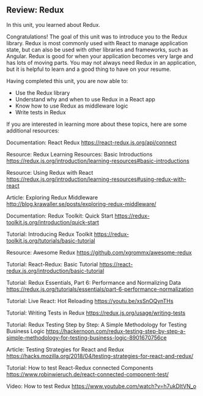 ## Review: Redux

In this unit, you learned about Redux.

Congratulations! The goal of this unit was to introduce you to the Redux library. Redux is most commonly used with React to manage application state, but can also be used with other libraries and frameworks, such as Angular. Redux is good for when your application becomes very large and has lots of moving parts. You may not always need Redux in an application, but it is helpful to learn and a good thing to have on your resume.

Having completed this unit, you are now able to:

- Use the Redux library
- Understand why and when to use Redux in a React app
- Know how to use Redux as middleware logic
- Write tests in Redux

If you are interested in learning more about these topics, here are some additional resources:

Documentation: React Redux
https://react-redux.js.org/api/connect

Resource: Redux Learning Resources: Basic Introductions
https://redux.js.org/introduction/learning-resources#basic-introductions

Resource: Using Redux with React
https://redux.js.org/introduction/learning-resources#using-redux-with-react

Article: Exploring Redux Middleware
http://blog.krawaller.se/posts/exploring-redux-middleware/

Documentation: Redux Toolkit: Quick Start
https://redux-toolkit.js.org/introduction/quick-start

Tutorial: Introducing Redux Toolkit
https://redux-toolkit.js.org/tutorials/basic-tutorial

Resource: Awesome Redux
https://github.com/xgrommx/awesome-redux

Tutorial: React-Redux: Basic Tutorial
https://react-redux.js.org/introduction/basic-tutorial

Tutorial: Redux Essentials, Part 6: Performance and Normalizing Data
https://redux.js.org/tutorials/essentials/part-6-performance-normalization

Tutorial: Live React: Hot Reloading
https://youtu.be/xsSnOQynTHs

Tutorial: Writing Tests in Redux
https://redux.js.org/usage/writing-tests

Tutorial: Redux Testing Step by Step: A Simple Methodology for Testing Business Logic
https://hackernoon.com/redux-testing-step-by-step-a-simple-methodology-for-testing-business-logic-8901670756ce

Article: Testing Strategies for React and Redux
https://hacks.mozilla.org/2018/04/testing-strategies-for-react-and-redux/

Tutorial: How to test React-Redux connected Components
https://www.robinwieruch.de/react-connected-component-test/

Video: How to test Redux
https://www.youtube.com/watch?v=h7ukDItVN_o
